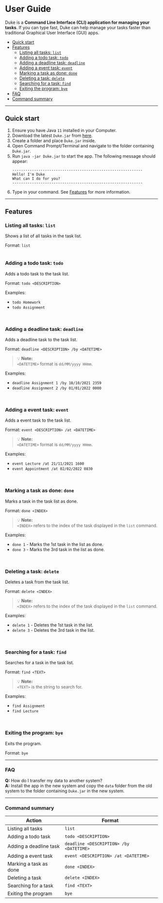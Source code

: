 # User Guide
Duke is a **Command Line Interface (CLI) application for managing your tasks**. If you can type fast, Duke can help manage your tasks faster than traditional Graphical User Interface (GUI) apps.
* [Quick start](#quick-start)
* [Features](#features)
   * [Listing all tasks: `list`](#listing-all-tasks-list)
   * [Adding a todo task: `todo`](#adding-a-todo-task-todo)
   * [Adding a deadline task: `deadline`](#adding-a-deadline-task-deadline)
   * [Adding a event task: `event`](#adding-a-event-task-event)
   * [Marking a task as done: `done`](#marking-a-task-as-done-done)
   * [Deleting a task: `delete`](#deleting-a-task-delete)
   * [Searching for a task: `find`](#searching-for-a-task-find)
   * [Exiting the program: `bye`](#exiting-the-program-bye)
* [FAQ](#faq)
* [Command summary](#command-summary)

---

## Quick start
1. Ensure you have Java `11` installed in your Computer.
2. Download the latest `Duke.jar` from [here](https://github.com/leyondlee/ip/releases).
3. Create a folder and place `Duke.jar` inside.
4. Open Command Prompt/Terminal and navigate to the folder containing `Duke.jar`.
5. Run `java -jar Duke.jar` to start the app. The following message should appear:
   ```
   ------------------------------------------------------------
   Hello! I'm Duke
   What can I do for you?
   ------------------------------------------------------------
   ```
6. Type in your command. See [Features](#features) for more information.

---

## Features 

### Listing all tasks: `list`

Shows a list of all tasks in the task list.

Format: `list`
<br />
<br />

### Adding a todo task: `todo`

Adds a todo task to the task list.

Format: `todo <DESCRIPTION>`

Examples:
* `todo Homework`
* `todo Assignment`
<br />

### Adding a deadline task: `deadline`

Adds a deadline task to the task list.

Format: `deadline <DESCRIPTION> /by <DATETIME>`
> :bulb: **Note:**<br />
> `<DATETIME>` format is `dd/MM/yyyy HHmm`.

Examples:
* `deadline Assignment 1 /by 10/10/2021 2359`
* `deadline Assignment 2 /by 01/01/2022 0000`
<br />

### Adding a event task: `event`

Adds a event task to the task list.

Format: `event <DESCRIPTION> /at <DATETIME>`
> :bulb: **Note:**<br />
> `<DATETIME>` format is `dd/MM/yyyy HHmm`.

Examples:
* `event Lecture /at 21/11/2021 1600`
* `event Appointment /at 02/02/2022 0830`
<br />

### Marking a task as done: `done`

Marks a task in the task list as done.

Format: `done <INDEX>`
> :bulb: **Note:**<br />
> `<INDEX>` refers to the index of the task displayed in the `list` command.

Examples:
* `done 1` - Marks the 1st task in the list as done.
* `done 3` - Marks the 3rd task in the list as done.
<br />

### Deleting a task: `delete`

Deletes a task from the task list.

Format: `delete <INDEX>`
> :bulb: **Note:**<br />
> `<INDEX>` refers to the index of the task displayed in the `list` command.

Examples:
* `delete 1` - Deletes the 1st task in the list.
* `delete 3` - Deletes the 3rd task in the list.
<br />

### Searching for a task: `find`

Searches for a task in the task list.

Format: `find <TEXT>`
> :bulb: **Note:**<br />
> `<TEXT>` is the string to search for.

Examples:
* `find Assignment`
* `find Lecture`
<br />

### Exiting the program: `bye`

Exits the program.

Format: `bye`

---

### FAQ

**Q:** How do I transfer my data to another system?<br />
**A:** Install the app in the new system and copy the `data` folder from the old system to the folder containing `Duke.jar` in the new system.

---

### Command summary
**Action** | **Format**
---------- | ----------
Listing all tasks | `list`
Adding a todo task | `todo <DESCRIPTION>`
Adding a deadline task | `deadline <DESCRIPTION> /by <DATETIME>`
Adding a event task | `event <DESCRIPTION> /at <DATETIME>`
Marking a task as done | `done <INDEX>`
Deleting a task | `delete <INDEX>`
Searching for a task | `find <TEXT>`
Exiting the program | `bye`
